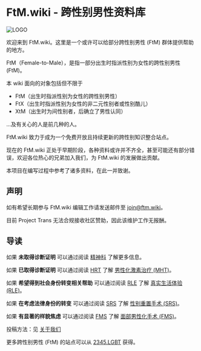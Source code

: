# FtM.wiki - 跨性别男性资料库

![LOGO](favicon.png)

欢迎来到 FtM.wiki。这里是一个或许可以给部分跨性别男性 (FtM) 群体提供帮助的地方。

FtM（Female-to-Male），是指一部分出生时指派性别为女性的跨性别男性 (FtM)。

本 wiki 面向的对象包括但不限于

- FtM（出生时指派性别为女性的跨性别男性）
- FtX（出生时指派性别为女性的非二元性别者或性别酷儿）
- XtM（出生时为间性别者，后确立了男性认同）

…及有关心的人是前几种的人。

FtM.wiki 致力于成为一个免费开放且持续更新的跨性别知识整合站点。

现在的 FtM.wiki 正处于早期阶段，各种资料或许并不齐全，甚至可能还有部分错误，欢迎各位热心的兄弟加入我们，为 FtM.wiki 的发展做出贡献。

本项目在编写过程中参考了诸多资料，在此一并致谢。

## 声明

如有希望长期参与 FtM.wiki 编辑工作请发送邮件至 [join@ftm.wiki](mailto:join@ftm.wiki)。

目前 Project Trans 无法合规接收社区赞助，因此该维护工作无报酬。

## 导读

如果 **未取得诊断证明** 可以通过阅读 [精神科](https://ftm.wiki/zh-cn/psycho/ "精神科") 了解更多信息。

如果 **已取得诊断证明** 可以通过阅读 [HRT](https://ftm.wiki/zh-cn/hrt/ "激素替代治疗") 了解 [男性化激素治疗 (MHT)](https://en.wikipedia.org/wiki/Masculinizing_hormone_therapy)。

如果 **希望得到社会身份转变相关帮助** 可以通过阅读 [RLE](https://ftm.wiki/zh-cn/rle/ "真实生活体验") 了解 [真实生活体验 (RLE)](https://en.wikipedia.org/wiki/Real-life_experience_%28transgender%29)。

如果 **在考虑法律身份的转变** 可以通过阅读 [SRS](https://ftm.wiki/zh-cn/srs/ "性别重置手术") 了解 [性别重置手术 (SRS)](https://en.wikipedia.org/wiki/Sex_reassignment_surgery_%28female-to-male%29)。

如果 **有显著的样貌焦虑** 可以通过阅读 [FMS](https://ftm.wiki/zh-cn/fms/ "面部男性化手术") 了解 [面部男性化手术 (FMS)](https://en.wikipedia.org/wiki/Facial_masculinization_surgery)。

投稿方法：见 [关于我们](https://ftm.wiki/zh-cn/about-us/ "关于我们")

更多跨性别男性 (FtM) 的站点可以从 [2345.LGBT](https://2345.LGBT) 获得。